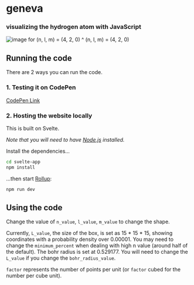 # geneva
### visualizing the hydrogen atom with JavaScript

![image for (n, l, m) = (4, 2, 0)](https://i.ibb.co/2grJrjN/Screen-Shot-2021-08-18-at-21-49-33.png)
^ (n, l, m) = (4, 2, 0)

## Running the code
There are 2 ways you can run the code.

### 1. Testing it on CodePen
[CodePen Link](https://codepen.io/pilcrowOnPaper/pen/WNjqGMW)
### 2. Hosting the website locally
This is built on Svelte. 

*Note that you will need to have [Node.js](https://nodejs.org) installed.*

Install the dependencies...

```bash
cd svelte-app
npm install
```

...then start [Rollup](https://rollupjs.org):

```bash
npm run dev
```

## Using the code
Change the value of `n_value`, `l_value`, `m_value` to change the shape.

Currently, `L_value`, the size of the box, is set as 15 * 15 * 15, showing coordinates with a probability density over 0.00001. You may need to change the `minimum_percent` when dealing with high n value (around half of the default). 
The bohr radius is set at 0.529177. You will need to change the `L_value` if you change the `bohr_radius_value`.

`factor` represents the number of points per unit (or `factor` cubed for the number per cube unit). 



